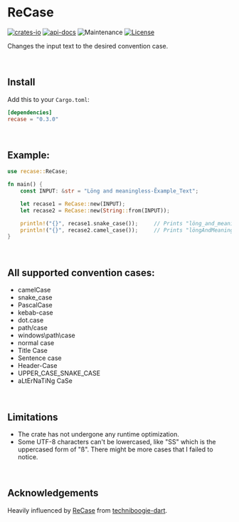 # ReCase

[![crates-io](https://img.shields.io/crates/v/recase.svg)](https://crates.io/crates/recase)
[![api-docs](https://docs.rs/recase/badge.svg)](https://docs.rs/recase)
![Maintenance](https://img.shields.io/badge/maintenance-actively--developed-brightgreen.svg)
[![License](https://img.shields.io/badge/License-BSD_2--Clause-orange.svg)](https://opensource.org/licenses/BSD-2-Clause)

Changes the input text to the desired convention case.

<p>&nbsp</p>

## Install

Add this to your `Cargo.toml`:

```toml
[dependencies]
recase = "0.3.0"
```

<p>&nbsp</p>

## Example:

```rust
use recase::ReCase;

fn main() {
    const INPUT: &str = "Löng and meaningless-Ẽxample_Text";

    let recase1 = ReCase::new(INPUT);
    let recase2 = ReCase::new(String::from(INPUT));

    println!("{}", recase1.snake_case());     // Prints "löng_and_meaningless_ẽxample_text"
    println!("{}", recase2.camel_case());     // Prints "löngAndMeaninglessẼxampleText"
}
```

<p>&nbsp</p>

## All supported convention cases:

-   camelCase
-   snake_case
-   PascalCase
-   kebab-case
-   dot.case
-   path/case
-   windows\path\case
-   normal case
-   Title Case
-   Sentence case
-   Header-Case
-   UPPER_CASE_SNAKE_CASE
-   aLtErNaTiNg CaSe

<p>&nbsp</p>

## Limitations

-   The crate has not undergone any runtime optimization.
-   Some UTF-8 characters can't be lowercased, like "SS" which is the uppercased form of "ß". There might be more cases that I failed to notice.

<p>&nbsp</p>

## Acknowledgements

Heavily influenced by [ReCase](https://pub.dev/packages/recase) from [techniboogie-dart](https://github.com/techniboogie-dart).
